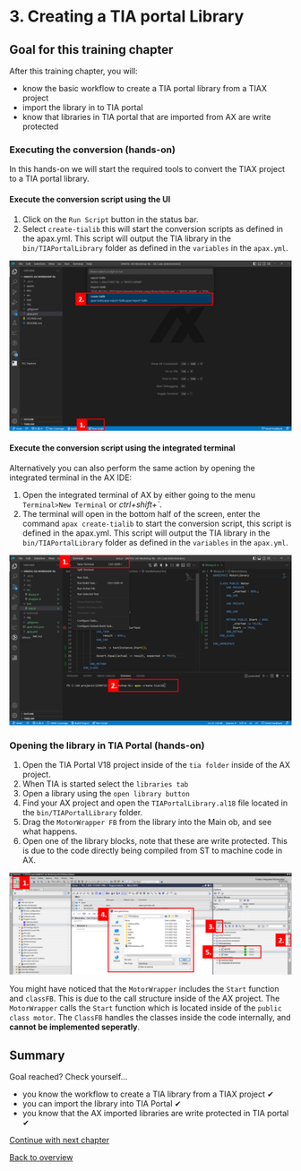 # 3. Creating a TIA portal Library

## Goal for this training chapter

After this training chapter, you will:

- know the basic workflow to create a TIA portal library from a TIAX project
- import the library in to TIA portal
- know that libraries in TIA portal that are imported from AX are write protected

### Executing the conversion (hands-on)

In this hands-on we will start the required tools to convert the TIAX project to a TIA portal library.

#### Execute the conversion script using the UI

1. Click on the `Run Script` button in the status bar.
2. Select `create-tialib` this will start the conversion scripts as defined in the apax.yml. This script will output the TIA library in the `bin/TIAPortalLibrary` folder as defined in the `variables` in the `apax.yml`.



![](assets\20230601_132918_image.png)

#### Execute the conversion script using the integrated terminal

Alternatively you can also perform the same action by opening the integrated terminal in the AX IDE:

1. Open the integrated terminal of AX by either going to the menu `Terminal>New Terminal` or *ctrl+shift+`*.
5. The terminal will open in the bottom half of the screen, enter the command `apax create-tialib` to start the conversion script, this script is defined in the apax.yml. This script will output the TIA library in the `bin/TIAPortalLibrary` folder as defined in the `variables` in the `apax.yml`.

![drawing](./assets/20230601_110209_image.png)


### Opening the library in TIA Portal (hands-on)

1. Open the TIA Portal V18 project inside of the `tia folder` inside of the AX project.
2. When TIA is started select the `libraries tab`
3. Open a library using the `open library button`
4. Find your AX project and open the `TIAPortalLibrary.al18` file located in the `bin/TIAPortalLibrary` folder.
5. Drag the `MotorWrapper FB` from the library into the Main ob, and see what happens.
6. Open one of the library blocks, note that these are write protected. This is due to the code directly being compiled from ST to machine code in AX.

![](assets\20230601_111021_image.png)

You might have noticed that the `MotorWrapper` includes the `Start` function and `classFB`. This is due to the call structure inside of the AX project. The `MotorWrapper` calls the `Start` function which is located inside of the `public class motor`. The `ClassFB` handles the classes inside the code internally, and **cannot be implemented seperatly**.

## Summary

Goal reached? Check yourself...

- you know the workflow to create a TIA library from a TIAX project ✔
- you can import the library into TIA Portal ✔
- you know that the AX imported libraries are write protected in TIA portal ✔

[Continue with next chapter](./4-programmingOwn.md)

[Back to overview](./../README.md)
